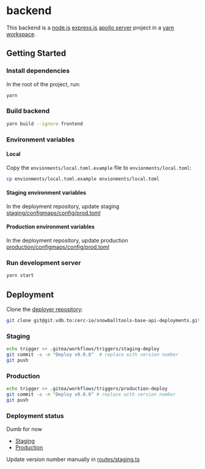 # backend

This backend is a [node.js](https://nodejs.org/) [express.js](https://expressjs.com/) [apollo server](https://www.apollographql.com/docs/apollo-server/) project in a [yarn workspace](https://yarnpkg.com/features/workspaces).

## Getting Started

### Install dependencies

In the root of the project, run:

```zsh
yarn
```

### Build backend

```zsh
yarn build --ignore frontend
```

### Environment variables

#### Local

Copy the `envionments/local.toml.example` file to `envionments/local.toml`:

```zsh
cp envionments/local.toml.example envionments/local.toml
```

#### Staging environment variables

In the deployment repository, update staging [staging/configmaps/config/prod.toml](https://git.vdb.to/cerc-io/snowballtools-base-api-deployments/src/commit/318c2bc09f334dca79c3501838512749f9431bf1/deployments/staging/configmaps/config/prod.toml)

#### Production environment variables

In the deployment repository, update production [production/configmaps/config/prod.toml](https://git.vdb.to/cerc-io/snowballtools-base-api-deployments/src/commit/318c2bc09f334dca79c3501838512749f9431bf1/deployments/production/configmaps/config/prod.toml)

### Run development server

```zsh
yarn start
```

## Deployment

Clone the [deployer repository](https://git.vdb.to/cerc-io/snowballtools-base-api-deployments):

```zsh
git clone git@git.vdb.to:cerc-io/snowballtools-base-api-deployments.git
```

### Staging

```zsh
echo trigger >> .gitea/workflows/triggers/staging-deploy
git commit -a -m "Deploy v0.0.8"  # replace with version number
git push
```

### Production

```zsh
echo trigger >> .gitea/workflows/triggers/production-deploy
git commit -a -m "Deploy v0.0.8" # replace with version number
git push
```

### Deployment status

Dumb for now

- [Staging](https://snowballtools-base-api.staging.apps.snowballtools.com/staging/version)
- [Production](https://snowballtools-base-api.apps.snowballtools.com/staging/version)

Update version number manually in [routes/staging.ts](/packages/backend/src/routes/staging.ts)
